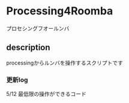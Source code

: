 # Processing4Roomba
プロセシングフオールンバ

## description
processingからルンバを操作するスクリプトです

### 更新log
5/12 最低限の操作ができるコード
